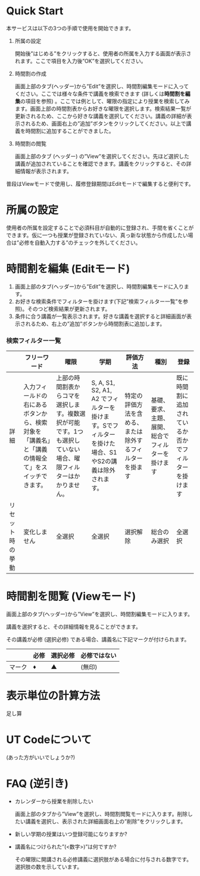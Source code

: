 # Quick Start

本サービスは以下の3つの手順で使用を開始できます。

1. 所属の設定
    
    開始後”はじめる”をクリックすると、使用者の所属を入力する画面が表示されます。ここで項目を入力後”OK”を選択してください。
    
2. 時間割の作成
    
    画面上部のタブ(ヘッダー)から”Edit”を選択し、時間割編集モードに入ってください。ここでは様々な条件で講義を検索できます (詳しくは**時間割を編集**の項目を参照) 。ここでは例として、曜限の指定により授業を検索してみます。画面上部の時間割表からお好きな曜限を選択します。検索結果一覧が更新されるため、ここから好きな講義を選択してください。講義の詳細が表示されるため、画面右上の”追加”ボタンをクリックしてください。以上で講義を時間割に追加することができました。
    
3. 時間割の閲覧
    
    画面上部のタブ (ヘッダー) の”View”を選択してください。先ほど選択した講義が追加されていることを確認できます。講義をクリックすると、その詳細情報が表示されます。
    

普段はViewモードで使用し、履修登録期間はEditモードで編集すると便利です。

# 所属の設定

使用者の所属を設定することで必須科目が自動的に登録され、手間を省くことができます。仮に一つも授業が登録されていない、真っ新な状態から作成したい場合は”必修を自動入力する”のチェックを外してください。

# 時間割を編集 (Editモード)

1. 画面上部のタブ(ヘッダー)から”Edit”を選択し、時間割編集モードに入ります。
2. お好きな検索条件でフィルターを掛けます(下記”検索フィルター一覧”を参照)。そのつど検索結果が更新されます。
3. 条件に合う講義が一覧表示されます。好きな講義を選択すると詳細画面が表示されるため、右上の”追加”ボタンから時間割表に追加します。

### 検索フィルター一覧

|  | フリーワード | 曜限 | 学期 | 評価方法 | 種別 | 登録 |
| --- | --- | --- | --- | --- | --- | --- |
| 詳細 | 入力フィールドの右にあるボタンから、検索対象を「講義名」と「講義の情報全て」をスイッチできます。 | 上部の時間割表からコマを選択します。複数選択が可能です。1つも選択していない場合、曜限フィルターはかかりません。 | S, A, S1, S2, A1, A2 でフィルターを掛けます。Sでフィルターを掛けた場合、S1やS2の講義は除外されます。 | 特定の評価方法を含める、または除外するフィルターを掛ます | 基礎、要求、主題、展開、総合でフィルターを掛けます | 既に時間割に追加されているか否かでフィルターを掛けます |
| リセット時の挙動 | 変化しません | 全選択 | 全選択 | 選択解除 | 総合のみ選択 | 全選択 |

# 時間割を閲覧 (Viewモード)

画面上部のタブ(ヘッダー)から”View”を選択し、時間割編集モードに入ります。

講義を選択すると、その詳細情報を見ることができます。

その講義が必修 (選択必修) である場合、講義名に下記マークが付けられます。

|  | 必修 | 選択必修 | 必修ではない |
| --- | --- | --- | --- |
| マーク | ♦ | ▲ | (無印) |

# 表示単位の計算方法

足し算

# UT Codeについて

(あった方がいいでしょうか?)

# FAQ (逆引き)

- カレンダーから授業を削除したい
    
    画面上部のタブから”View”を選択し、時間割閲覧モードに入ります。削除したい講義を選択し、表示された詳細画面右上の”削除”をクリックします。
    
- 新しい学期の授業はいつ登録可能になりますか?

- 講義名につけられた”(<数字>)”は何ですか?

    その曜限に開講される必修講義に選択肢がある場合に付与される数字です。選択肢の数を示しています。